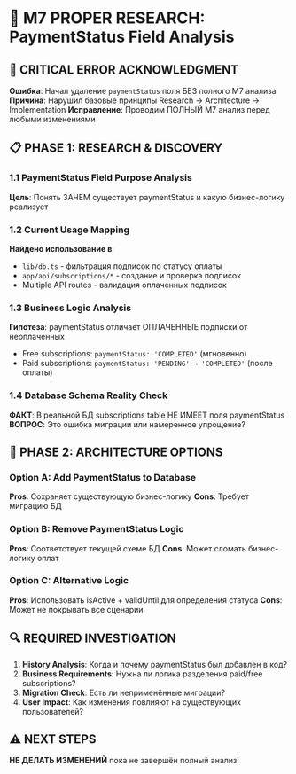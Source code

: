 # 🔬 M7 PROPER RESEARCH: PaymentStatus Field Analysis

## 🛑 **CRITICAL ERROR ACKNOWLEDGMENT**
**Ошибка**: Начал удаление `paymentStatus` поля БЕЗ полного M7 анализа
**Причина**: Нарушил базовые принципы Research → Architecture → Implementation
**Исправление**: Проводим ПОЛНЫЙ M7 анализ перед любыми изменениями

## 📋 **PHASE 1: RESEARCH & DISCOVERY**

### 1.1 PaymentStatus Field Purpose Analysis
**Цель**: Понять ЗАЧЕМ существует paymentStatus и какую бизнес-логику реализует

### 1.2 Current Usage Mapping
**Найдено использование в**:
- `lib/db.ts` - фильтрация подписок по статусу оплаты
- `app/api/subscriptions/*` - создание и проверка подписок
- Multiple API routes - валидация оплаченных подписок

### 1.3 Business Logic Analysis
**Гипотеза**: paymentStatus отличает ОПЛАЧЕННЫЕ подписки от неоплаченных
- Free subscriptions: `paymentStatus: 'COMPLETED'` (мгновенно)
- Paid subscriptions: `paymentStatus: 'PENDING' → 'COMPLETED'` (после оплаты)

### 1.4 Database Schema Reality Check
**ФАКТ**: В реальной БД subscriptions table НЕ ИМЕЕТ поля paymentStatus
**ВОПРОС**: Это ошибка миграции или намеренное упрощение?

## 🎯 **PHASE 2: ARCHITECTURE OPTIONS**

### Option A: Add PaymentStatus to Database
**Pros**: Сохраняет существующую бизнес-логику
**Cons**: Требует миграцию БД

### Option B: Remove PaymentStatus Logic  
**Pros**: Соответствует текущей схеме БД
**Cons**: Может сломать бизнес-логику оплат

### Option C: Alternative Logic
**Pros**: Использовать isActive + validUntil для определения статуса
**Cons**: Может не покрывать все сценарии

## 🔍 **REQUIRED INVESTIGATION**

1. **History Analysis**: Когда и почему paymentStatus был добавлен в код?
2. **Business Requirements**: Нужна ли логика разделения paid/free subscriptions?
3. **Migration Check**: Есть ли неприменённые миграции?
4. **User Impact**: Как изменения повлияют на существующих пользователей?

## ⚠️ **NEXT STEPS**
**НЕ ДЕЛАТЬ ИЗМЕНЕНИЙ** пока не завершён полный анализ! 